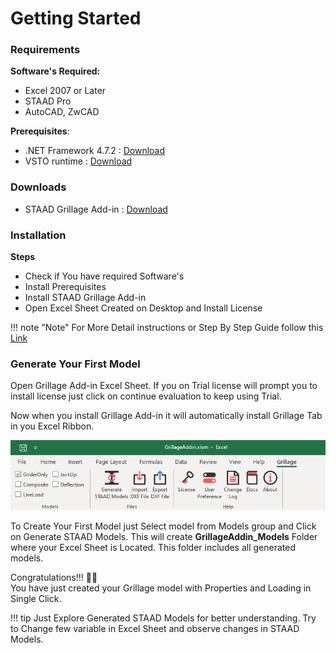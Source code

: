 # Getting Started

### Requirements

**Software's Required:** 

- Excel 2007 or Later
- STAAD Pro
- AutoCAD, ZwCAD

**Prerequisites**:

   - .NET Framework 4.7.2 :  [Download][1]
   - VSTO runtime : [Download][2]

[1]:https://dotnet.microsoft.com/download/dotnet-framework
[2]:https://www.microsoft.com/en-us/download/details.aspx?id=48217

### Downloads

- STAAD Grillage Add-in : [Download][3]

[3]:https://nodesauto-my.sharepoint.com/:f:/g/personal/vivek_nodesautomations_com/Es_KSdrIeXZLiNUSp1RvqMoB2TUMYGXiV-UTZKQ5AuXgyg?e=CjkHd2

### Installation

**Steps**

- Check if You have required Software's
- Install Prerequisites
- Install STAAD Grillage Add-in
- Open Excel Sheet Created on Desktop  and Install License

!!! note  "Note"
	For More Detail instructions or Step By Step Guide follow this [Link][4]

[4]:https://nodesautomations.github.io/setup/installation.html

### Generate Your First Model

Open Grillage Add-in Excel Sheet. If you on Trial license will prompt you to install license just click on continue evaluation to keep using Trial.

Now when you install Grillage Add-in it will automatically install Grillage Tab in you Excel Ribbon.

![addinfull](assets/images/addinfull.png)

To Create Your First Model just Select model from Models group and Click on Generate STAAD Models. This will create **GrillageAddin_Models** Folder where your Excel Sheet is Located. This folder includes all generated models.

Congratulations!!! 🎉👏              
You have just created your Grillage model with Properties and Loading in Single Click.

!!! tip
    Just Explore Generated STAAD Models for better understanding.
    Try to Change few variable in Excel Sheet and observe changes in STAAD Models.